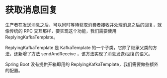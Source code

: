 # 获取消息回复

生产者在发送消息之后，可以同时等待获取消费者接收并处理消息之后的回复，就像传统的 RPC 交互那样，要实现这个功能，我们需要使用 ReplyingKafkaTemplate。

ReplyingKafkaTemplate 是 KafkaTemplate 的一个子类，它除了继承父类的方法，还新增了方法 sendAndReceive ，该方法实现了消息发送/回复的语义。

Spring Boot 没有提供开箱即用的 ReplyingKafkaTemplate，我们需要做些额外的配置。



